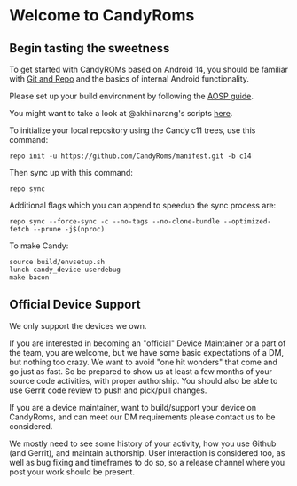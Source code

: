 Welcome to CandyRoms
===================


Begin tasting the sweetness
---------------

To get started with CandyROMs based on Android 14, you should be familiar with
[Git and Repo](https://source.android.com/source/using-repo.html) and the basics of internal Android functionality.

Please set up your build environment by following the [AOSP guide](https://source.android.com/setup/build/initializing).

You might want to take a look at @akhilnarang's scripts [here](https://github.com/akhilnarang/scripts).

To initialize your local repository using the Candy c11 trees, use this command:


    repo init -u https://github.com/CandyRoms/manifest.git -b c14


Then sync up with this command:

    repo sync

Additional flags which you can append to speedup the sync process are:

    repo sync --force-sync -c --no-tags --no-clone-bundle --optimized-fetch --prune -j$(nproc)

To make Candy:

    source build/envsetup.sh
    lunch candy_device-userdebug
    make bacon


Official Device Support
-----------------------

We only support the devices we own.

If you are interested in becoming an "official" Device Maintainer or a part of the team, you are welcome, but we have some basic expectations of a DM, but nothing too crazy.  We want to avoid "one hit wonders" that come and go just as fast. So be prepared to show us at least a few months of your source code activities, with proper authorship. You should also be able to use Gerrit code review to push and pick/pull changes.

If you are a device maintainer, want to build/support your device on CandyRoms, and can meet our DM requirements please contact us to be considered.

We mostly need to see some history of your activity, how you use Github (and Gerrit), and maintain authorship.  User interaction is considered too, as well as bug fixing and timeframes to do so, so a release channel where you post your work should be present.
